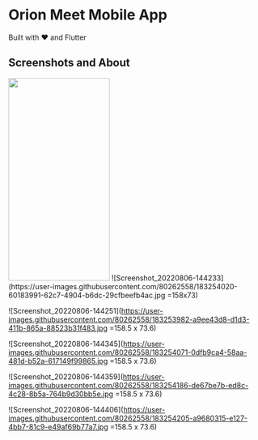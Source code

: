 # Orion Meet Mobile App
Built with ❤️ and Flutter
## Screenshots and About
<img src="[https://camo.githubusercontent.com/...](https://user-images.githubusercontent.com/80262558/183254020-60183991-62c7-4904-b6dc-29cfbeefb4ac.jpg)" data-canonical-src="https://gyazo.com/eb5c5741b6a9a16c692170a41a49c858.png" width="200" height="400" />
![Screenshot_20220806-144233](https://user-images.githubusercontent.com/80262558/183254020-60183991-62c7-4904-b6dc-29cfbeefb4ac.jpg =158x73)

![Screenshot_20220806-144251](https://user-images.githubusercontent.com/80262558/183253982-a9ee43d8-d1d3-411b-865a-88523b31f483.jpg =158.5 x 73.6)

![Screenshot_20220806-144345](https://user-images.githubusercontent.com/80262558/183254071-0dfb9ca4-58aa-481d-b52a-617149f99865.jpg =158.5 x 73.6)

![Screenshot_20220806-144359](https://user-images.githubusercontent.com/80262558/183254186-de67be7b-ed8c-4c28-8b5a-764b9d30bb5e.jpg =158.5 x 73.6)

![Screenshot_20220806-144406](https://user-images.githubusercontent.com/80262558/183254205-a9680315-e127-4bb7-81c9-e49af69b77a7.jpg =158.5 x 73.6)
